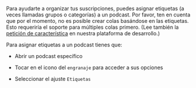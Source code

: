 Para ayudarte a organizar tus suscripciones, puedes asignar etiquetas (a veces llamadas grupos o categorías) a un podcast. Por favor, ten en cuenta que por el momento, no es posible crear colas basándose en las etiquetas. Esto requeriría el soporte para múltiples colas primero. (Lee también la [petición de característica](https://github.com/AntennaPod/AntennaPod/issues/2648) en nuestra plataforma de desarrollo.)

Para asignar etiquetas a un podcast tienes que:

- Abrir un podcast específico

- Tocar en el icono del `engranaje` para acceder a sus opciones

- Seleccionar el ajuste `Etiquetas`
